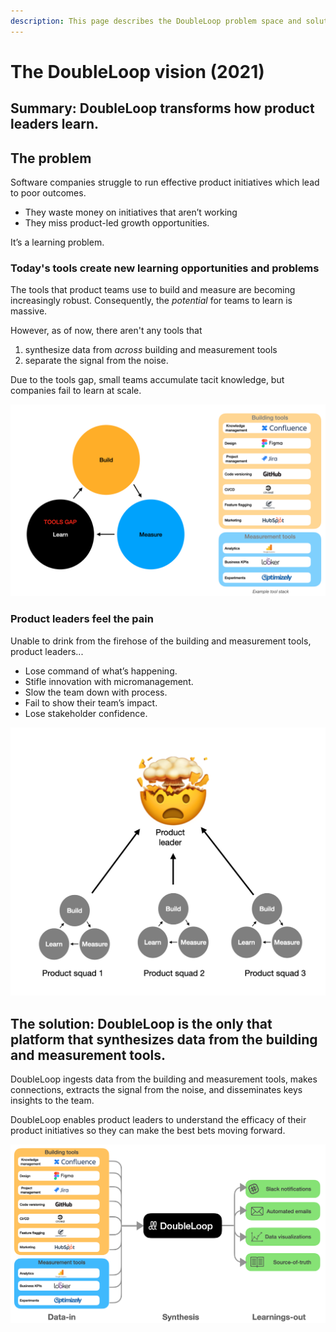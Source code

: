 ```yaml
---
description: This page describes the DoubleLoop problem space and solution.
---
```


# The DoubleLoop vision \(2021\)

## Summary: DoubleLoop transforms how product leaders learn.

## The problem

Software companies struggle to run effective product initiatives which lead to poor outcomes.

* They waste money on initiatives that aren’t working
* They miss product-led growth opportunities.

It’s a learning problem.

### Today's tools create new learning opportunities and problems

The tools that product teams use to build and measure are becoming increasingly robust. Consequently, the _potential_ for teams to learn is massive.

However, as of now, there aren't any tools that

1. synthesize data from _across_ building and measurement tools
2. separate the signal from the noise.

Due to the tools gap, small teams accumulate tacit knowledge, but companies fail to learn at scale.

![](../.gitbook/assets/screen-shot-2021-03-18-at-2.05.06-pm.png)

### Product leaders feel the pain

Unable to drink from the firehose of the building and measurement tools, product leaders...

* Lose command of what’s happening.
* Stifle innovation with micromanagement.
* Slow the team down with process.
* Fail to show their team’s impact.
* Lose stakeholder confidence.

![](../.gitbook/assets/screen-shot-2021-03-18-at-2.05.25-pm.png)

## The solution: DoubleLoop is the only that platform that synthesizes data from the building and measurement tools.

DoubleLoop ingests data from the building and measurement tools, makes connections, extracts the signal from the noise, and disseminates keys insights to the team.

DoubleLoop enables product leaders to understand the efficacy of their product initiatives so they can make the best bets moving forward. 

![](../.gitbook/assets/screen-shot-2021-03-18-at-2.05.17-pm.png)







